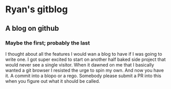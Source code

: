 # Ryan's gitblog
## A blog on github
### Maybe the first; probably the last

I thought about all the features I would wan a blog to have if I was going to write one.
I got super excited to start on another half baked side project that would never see a single visitor.
When it dawned on me that I basically wanted a git browser I resisted the urge to spin my own.
And now you have it. A commit into a blopo or a rego. Somebody please submit a PR into this when you figure out what it should be called.
